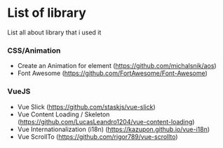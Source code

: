 # List of library
List all about library that i used it

### CSS/Animation
- Create an Animation for element (https://github.com/michalsnik/aos)
- Font Awesome (https://github.com/FortAwesome/Font-Awesome)

### VueJS
- Vue Slick (https://github.com/staskjs/vue-slick)
- Vue Content Loading / Skeleton (https://github.com/LucasLeandro1204/vue-content-loading)
- Vue Internationalization (i18n) (https://kazupon.github.io/vue-i18n)
- Vue ScrollTo (https://github.com/rigor789/vue-scrollto)
